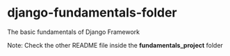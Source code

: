 # django-fundamentals-folder
 The basic fundamentals of Django Framework

 Note: Check the other README file inside the **fundamentals_project**  folder
